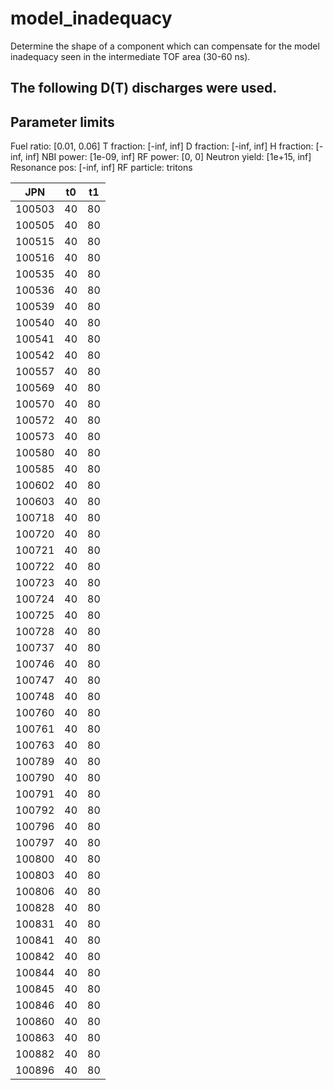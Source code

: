 # model_inadequacy
Determine the shape of a component which can compensate for the model inadequacy seen in the intermediate TOF area (30-60 ns).

## The following D(T) discharges were used.
Parameter limits
----------------
Fuel ratio:    [0.01, 0.06] 
T fraction:    [-inf, inf] 
D fraction:    [-inf, inf] 
H fraction:    [-inf, inf] 
NBI power:     [1e-09, inf] 
RF power:      [0, 0] 
Neutron yield: [1e+15, inf] 
Resonance pos: [-inf, inf] 
RF particle:   tritons 

| JPN | t0 | t1 |
| :----: | :----: | :----: |
| 100503 | 40 | 80 |
| 100505 | 40 | 80 |
| 100515 | 40 | 80 |
| 100516 | 40 | 80 |
| 100535 | 40 | 80 |
| 100536 | 40 | 80 |
| 100539 | 40 | 80 |
| 100540 | 40 | 80 |
| 100541 | 40 | 80 |
| 100542 | 40 | 80 |
| 100557 | 40 | 80 |
| 100569 | 40 | 80 |
| 100570 | 40 | 80 |
| 100572 | 40 | 80 |
| 100573 | 40 | 80 |
| 100580 | 40 | 80 |
| 100585 | 40 | 80 |
| 100602 | 40 | 80 |
| 100603 | 40 | 80 |
| 100718 | 40 | 80 |
| 100720 | 40 | 80 |
| 100721 | 40 | 80 |
| 100722 | 40 | 80 |
| 100723 | 40 | 80 |
| 100724 | 40 | 80 |
| 100725 | 40 | 80 |
| 100728 | 40 | 80 |
| 100737 | 40 | 80 |
| 100746 | 40 | 80 |
| 100747 | 40 | 80 |
| 100748 | 40 | 80 |
| 100760 | 40 | 80 |
| 100761 | 40 | 80 |
| 100763 | 40 | 80 |
| 100789 | 40 | 80 |
| 100790 | 40 | 80 |
| 100791 | 40 | 80 |
| 100792 | 40 | 80 |
| 100796 | 40 | 80 |
| 100797 | 40 | 80 |
| 100800 | 40 | 80 |
| 100803 | 40 | 80 |
| 100806 | 40 | 80 |
| 100828 | 40 | 80 |
| 100831 | 40 | 80 |
| 100841 | 40 | 80 |
| 100842 | 40 | 80 |
| 100844 | 40 | 80 |
| 100845 | 40 | 80 |
| 100846 | 40 | 80 |
| 100860 | 40 | 80 |
| 100863 | 40 | 80 |
| 100882 | 40 | 80 |
| 100896 | 40 | 80 |
